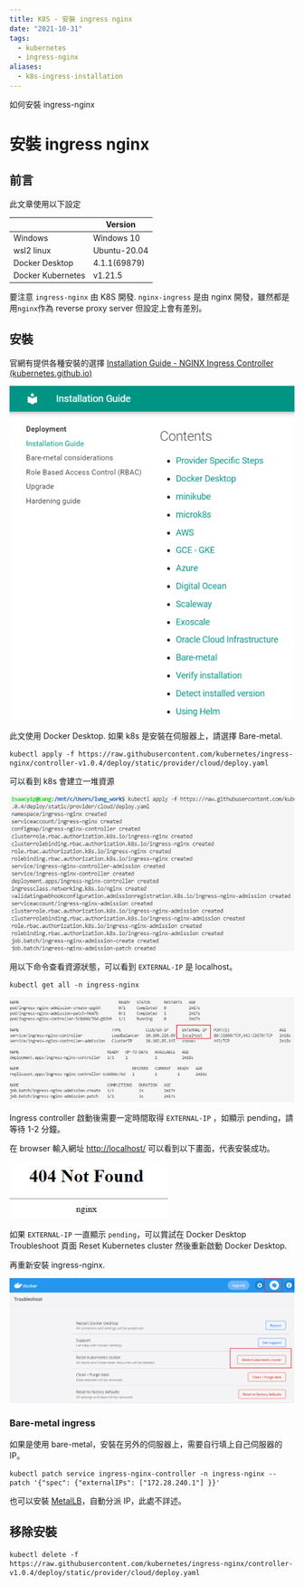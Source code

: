 ```yaml
---
title: K8S - 安裝 ingress nginx
date: "2021-10-31"
tags:
  - kubernetes
  - ingress-nginx
aliases:
  - k8s-ingress-installation
---
```


如何安裝 ingress-nginx

<!--more-->

# 安裝 ingress nginx

## 前言

此文章使用以下設定

|                   | Version      |
| ----------------- | ------------ |
| Windows           | Windows 10   |
| wsl2 linux        | Ubuntu-20.04 |
| Docker Desktop    | 4.1.1(69879) |
| Docker Kubernetes | v1.21.5      |

要注意 `ingress-nginx` 由 K8S 開發.
`nginx-ingress` 是由 nginx 開發，雖然都是用`nginx`作為 reverse proxy server 但設定上會有差別。

## 安裝

官網有提供各種安裝的選擇
[Installation Guide - NGINX Ingress Controller (kubernetes.github.io)](https://kubernetes.github.io/ingress-nginx/deploy/#contents)

![image-20211031174345205](ingress-nginx-install-guide.png)

此文使用 Docker Desktop. 如果 k8s 是安裝在伺服器上，請選擇 Bare-metal.

```shell
kubectl apply -f https://raw.githubusercontent.com/kubernetes/ingress-nginx/controller-v1.0.4/deploy/static/provider/cloud/deploy.yaml
```

可以看到 k8s 會建立一堆資源

![image-20211031183547661](image-20211031183547661.png)

用以下命令查看資源狀態，可以看到 `EXTERNAL-IP` 是 localhost。

```shell
kubectl get all -n ingress-nginx
```

![image-20211031202514264](image-20211031202514264.png)

Ingress controller 啟動後需要一定時間取得 `EXTERNAL-IP` ，如顯示 pending，請等待 1-2 分鐘。

在 browser 輸入網址 <http://localhost/> 可以看到以下畫面，代表安裝成功。

![image-20211031202648423](image-20211031202648423.png)

如果 `EXTERNAL-IP` 一直顯示 `pending`，可以賞試在 Docker Desktop Troubleshoot 頁面 Reset Kubernetes cluster 然後重新啟動 Docker Desktop.

再重新安裝 ingress-nginx.

![image-20211031202920522](image-20211031202920522.png)

### Bare-metal ingress

如果是使用 bare-metal，安裝在另外的伺服器上，需要自行填上自己伺服器的 IP。

```shell
kubectl patch service ingress-nginx-controller -n ingress-nginx --patch '{"spec": {"externalIPs": ["172.28.240.1"] }}'
```

也可以安裝 [MetalLB](https://metallb.universe.tf/)，自動分派 IP，此處不詳述。

## 移除安裝

```shell
kubectl delete -f https://raw.githubusercontent.com/kubernetes/ingress-nginx/controller-v1.0.4/deploy/static/provider/cloud/deploy.yaml
```
